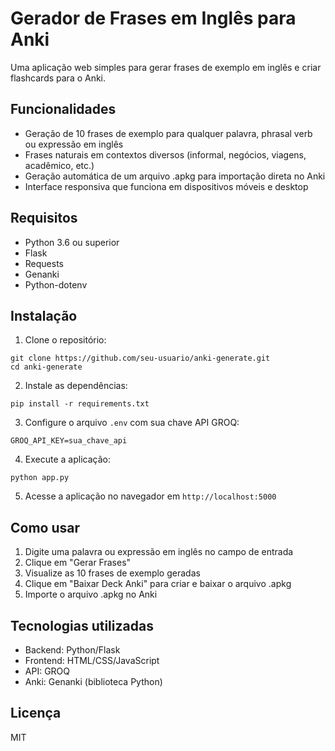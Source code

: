 # Gerador de Frases em Inglês para Anki

Uma aplicação web simples para gerar frases de exemplo em inglês e criar flashcards para o Anki.

## Funcionalidades

- Geração de 10 frases de exemplo para qualquer palavra, phrasal verb ou expressão em inglês
- Frases naturais em contextos diversos (informal, negócios, viagens, acadêmico, etc.)
- Geração automática de um arquivo .apkg para importação direta no Anki
- Interface responsiva que funciona em dispositivos móveis e desktop

## Requisitos

- Python 3.6 ou superior
- Flask
- Requests
- Genanki
- Python-dotenv

## Instalação

1. Clone o repositório:
```
git clone https://github.com/seu-usuario/anki-generate.git
cd anki-generate
```

2. Instale as dependências:
```
pip install -r requirements.txt
```

3. Configure o arquivo `.env` com sua chave API GROQ:
```
GROQ_API_KEY=sua_chave_api
```

4. Execute a aplicação:
```
python app.py
```

5. Acesse a aplicação no navegador em `http://localhost:5000`

## Como usar

1. Digite uma palavra ou expressão em inglês no campo de entrada
2. Clique em "Gerar Frases" 
3. Visualize as 10 frases de exemplo geradas
4. Clique em "Baixar Deck Anki" para criar e baixar o arquivo .apkg
5. Importe o arquivo .apkg no Anki

## Tecnologias utilizadas

- Backend: Python/Flask
- Frontend: HTML/CSS/JavaScript
- API: GROQ
- Anki: Genanki (biblioteca Python)

## Licença

MIT 